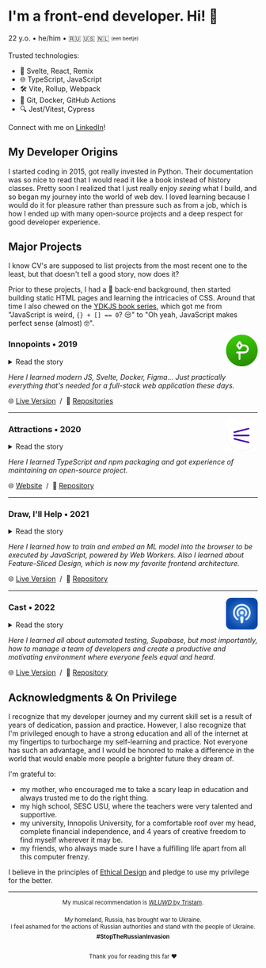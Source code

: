 # I'm a front-end developer. Hi! 👋

22 y.o.  •  he/him  •  :ru: :us: :netherlands: <sub><sup>(een beetje)</sup></sub>

Trusted technologies:

- 🚀 Svelte, React, Remix
- 🌐 TypeScript, JavaScript
- 🛠️ Vite, Rollup, Webpack
- 🚦 Git, Docker, GitHub Actions
- 🔍 Jest/Vitest, Cypress

Connect with me on [LinkedIn](https://linkedin.com/in/illright)!

## My Developer Origins

I started coding in 2015, got really invested in Python. Their documentation was so nice to read that I would read it like a book instead of history classes. Pretty soon I realized that I just really enjoy *seeing* what I build, and so began my journey into the world of web dev. I loved learning because I would do it for pleasure rather than pressure such as from a job, which is how I ended up with many open-source projects and a deep respect for good developer experience. 

## Major Projects

I know CV's are supposed to list projects from the most recent one to the least, but that doesn't tell a good story, now does it?

Prior to these projects, I had a 🐍 back-end background, then started building static HTML pages and learning the intricacies of CSS. Around that time I also chewed on the [YDKJS book series](https://github.com/getify/You-Dont-Know-JS), which got me from "JavaScript is weird, `{} + [] == 0`? 😒" to "Oh yeah, JavaScript makes perfect sense (almost) 🤓".

<img src="https://raw.githubusercontent.com/Innopoints/frontend/7ffb64360c60cdd64aaee7096b706f55937ccf79/static/images/favicon-circle.svg" align="right" width="64" alt="" />

### Innopoints  •  2019

<details><summary>Read the story</summary>

> In 2019, I wanted to make a difference so I embarked on a large passion project to create a service for managing and rewarding extracurricular volunteer work at Innopolis University. I wasn't in it alone, working with two of my mates from university, but it is only when I look back at it that I realize how much was there to be desired in terms of project management. I designed the whole thing from scratch and played a major role in both the frontend and the backend. This was my first experience with a proper JS framework, and it all just clicked.
> 
> Also I may have been in love while doing this project, which really helped with the motivation :)

</details>

*Here I learned modern JS, Svelte, Docker, Figma... Just practically everything that's needed for a full-stack web application these days.*

🌐 [Live Version](https://ipts.innopolis.university) &nbsp;/&nbsp; 📕 [Repositories](https://github.com/Innopoints)

---

<img src="https://raw.githubusercontent.com/illright/attractions/master/docs/static/android-chrome-192x192.png" align="right" width="64" alt="" />

### Attractions  •  2020

<details><summary>Read the story</summary>

> In order to design the Innopoints, I needed a solid UI kit. So I designed my own. Somewhat Material-ish, but at the same time, not at all. From the beginning it was made to be accessible by default, though it still has a way to go until it will get the title of “fully accessible”. My teammate from Innopoints joined me on evolving this UI kit into a separate project. We called it *Attractions*. Then came the trouble of creating an npm package and all the learning that came with it. The Svelte ecosystem wasn't as rich as it is now, so we wanted to give developers the benefits of strong typing without the burden of committing to TypeScript. I'd say it went well.

</details>

*Here I learned TypeScript and npm packaging and got experience of maintaining an open-source project.*

🌐 [Website](https://illright.github.io/attractions) &nbsp;/&nbsp; 📕 [Repository](https://github.com/illright/attractions)

---

<img src="https://raw.githubusercontent.com/illright/draw-ill-help/7c827c429a64c1720579408538580898493bf3fd/static/FlatColorIconsPicture.svg" align="right" width="64" alt="" />

### Draw, I'll Help  •  2021

<details><summary>Read the story</summary>

> A curious front-end developer taps into the unknown — practical machine learning! It's amazing how little effort is required nowadays for a very solid computer vision system, thanks to the state-of-the-art YOLOv4/YOLOv5 model. This project is not about that, however, and what it does surely doesn't require computer vision, but take my word for it, YOLOv4 is insanely powerful.
> 
> So what's this project about, then? Well, imagine if a powerful machine learning model of the YOLO variety ran _in your browser_. No need to wake up, it's not a dream. This project is a proof-of-concept that you can embed a computer vision model right into your SvelteKit application and export it into a bunch of static files to serve on GitHub Pages! This project was a solo effort, and that includes an all-nighter to get the project the best it can be before it has to be presented next morning. Yeah, not particularly proud of the sleep deprivation 💤. 

</details>

*Here I learned how to train and embed an ML model into the browser to be executed by JavaScript, powered by Web Workers. Also I learned about Feature-Sliced Design, which is now my favorite frontend architecture.*

🌐 [Live Version](https://illright.github.io/draw-ill-help) &nbsp;/&nbsp; 📕 [Repository](https://github.com/illright/draw-ill-help)

---

<img src="https://raw.githubusercontent.com/aabounegm/cast/4a259527fe6ee9781faae4874084e88e0eaa94ae/src/lib/app/meta/app-icon.svg" align="right" width="64" alt="" />

### Cast  •  2022

<details><summary>Read the story</summary>

> Remember the Innopoints team? Reunited with two other strong developers into what is basically an unstoppable team, we started working on... a podcast player? Not just any podcast player, though, as the mission was to create the most robust podcast player out there. 
> 
> Tools of the trade? Unit tests, integration tests, end-to-end tests, security tests, accessibility tests, visual tests- **\*deep breath in\*** CI/CD pipelines, type checking, uptime monitoring, beautiful architecture, GitHub authentication, unmanaged backend with Supabase **\*deep breath out\***. Impressed yet? Then go check out the README in the repository, it speaks quite well for itself.
> 
> This project was a ton of fun, and a way for us to discover just how great it is to build a web app these days. I managed the team and was the lead developer, working on the project from all aspects. Also I created the design, sweet and simple. And a README (my best one yet!)

</details>

*Here I learned all about automated testing, Supabase, but most importantly, how to manage a team of developers and create a productive and motivating environment where everyone feels equal and heard.* 

🌐 [Live Version](https://cast-iu.pages.dev) &nbsp;/&nbsp; 📕 [Repository](https://github.com/aabounegm/cast)

## Acknowledgments & On Privilege

I recognize that my developer journey and my current skill set is a result of years of dedication, passion and practice. However, I also recognize that I'm privileged enough to have a strong education and all of the internet at my fingertips to turbocharge my self-learning and practice. Not everyone has such an advantage, and I would be honored to make a difference in the world that would enable more people a brighter future they dream of.

I'm grateful to:

- my mother, who encouraged me to take a scary leap in education and always trusted me to do the right thing.
- my high school, SESC USU, where the teachers were very talented and supportive.
- my university, Innopolis University, for a comfortable roof over my head, complete financial independence, and 4 years of creative freedom to find myself wherever it may be. 
- my friends, who always made sure I have a fulfilling life apart from all this computer frenzy.

I believe in the principles of [Ethical Design](https://ind.ie/ethical-design) and pledge to use my privilege for the better.

<hr />

<div align="center"><sub>

My musical recommendation is [_WLUWD_ by Tristam](https://ffm.to/wluwdtristam).

</sub>

<sub>My homeland, Russia, has brought war to Ukraine.</sub><br /><sup>I feel ashamed for the actions of Russian authorities and stand with the people of Ukraine. <b>#StopTheRussianInvasion</b></sup> 

<sub>Thank you for reading this far ❤️</sub>

</div>
